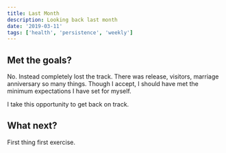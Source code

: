 ```yaml
---
title: Last Month 
description: Looking back last month
date: '2019-03-11'
tags: ['health', 'persistence', 'weekly']
---
```


## Met the goals?  
No. Instead completely lost the track. There was release, visitors, marriage anniversary so many things. Though I accept, I should have met the minimum expectations I have set for myself. 

I take this opportunity to get back on track. 


## What next?
First thing first exercise. 